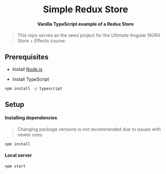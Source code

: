 
<h1 align="center">Simple Redux Store</h1>
<h4 align="center">Vanilla TypeScript example of a Redux Store</h4>

> This repo serves as the seed project for the Ultimate Angular NGRX Store + Effects course.

## Prerequisites

* Install [Node.js](https://nodejs.org/en/download/)

* Install TypeScript

```bash
npm install -g typescript
```

## Setup

#### Installing dependencies

> Changing package versions is not recommended due to issues with newer ones

```
npm install
```

#### Local server

```
npm start
```
